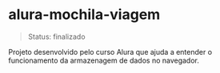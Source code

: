 # alura-mochila-viagem
> Status: finalizado

Projeto desenvolvido pelo curso Alura que ajuda a entender o funcionamento da armazenagem de dados no navegador.